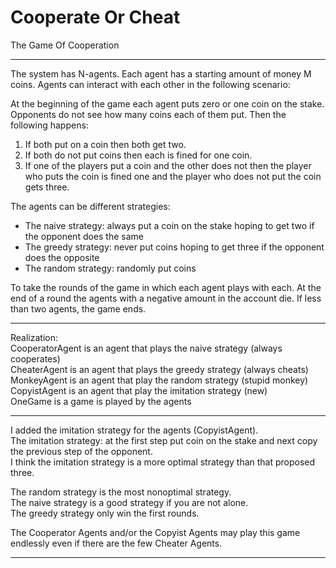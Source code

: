 # Cooperate Or Cheat
The Game Of Cooperation 

---

  The system has N-agents. Each agent has a starting amount of money M coins. Agents can interact with each other in the following scenario:
        
  At the beginning of the game each agent puts zero or one coin on the stake. Opponents do not see how many coins each of them put. Then the following happens: 
  1. If both put on a coin then both get two. 
  2. If both do not put coins then each is fined for one coin. 
  3. If one of the players put a coin and the other does not then the player who puts the coin is fined one and the player who does not put the coin gets three.

The agents can be different strategies:
  - The naive strategy: always put a coin on the stake hoping to get two if the opponent does the same
  - The greedy strategy: never put coins hoping to get three if the opponent does the opposite
  - The random strategy: randomly put coins

To take the rounds of the game in which each agent plays with each. At the end of a round the agents with a negative amount in the account die. If less than two agents, the game ends.

---

Realization: \
CooperatorAgent is an agent that plays the naive strategy (always cooperates) \
CheaterAgent is an agent that plays the greedy strategy (always cheats) \
MonkeyAgent is an agent that play the random strategy (stupid monkey) \
CopyistAgent is an agent that play the imitation strategy (new) \
OneGame is a game is played by the agents 

---

I added the imitation strategy for the agents (CopyistAgent). \
The imitation strategy: at the first step put coin on the stake and next copy the previous step of the opponent. \
I think the imitation strategy is a more optimal strategy than that proposed three.

The random strategy is the most nonoptimal strategy. \
The naive strategy is a good strategy if you are not alone. \
The greedy strategy only win the first rounds. 

The Cooperator Agents and/or the Copyist Agents may play this game endlessly even if there are the few Cheater Agents.

---






